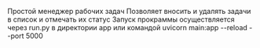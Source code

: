 Простой менеджер рабочих задач
Позволяет вносить и удалять задачи в список и отмечать их статус
Запуск прокраммы осуществляется через run.py в директории app или командой uvicorn main:app --reload --port 5000

